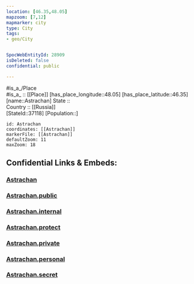 ```yaml
---
location: [46.35,48.05] 
mapzoom: [7,12] 
mapmarker: city 
type: City
tags:
- geo/City


SpocWebEntityId: 28909
isDeleted: false
confidential: public

---
```

#is_a_/Place  
#is_a_ :: [[Place]] 
[has_place_longitude::48.05] 
[has_place_latitude::46.35] 
[name::Astrachan] 
State ::  
Country :: [[Russia]]  
[StateId::37118] 
[Population::] 



```leaflet
id: Astrachan
coordinates: [[Astrachan]] 
markerFile: [[Astrachan]] 
defaultZoom: 11 
maxZoom: 18
```


## Confidential Links & Embeds: 

### [Astrachan](/_Standards/Earth/Continent/Europe/Europe~East/Russia/Russia~South/Astrakhan_Oblast/City/Astrachan.md) 

### [Astrachan.public](/_public/Earth/Continent/Europe/Europe~East/Russia/Russia~South/Astrakhan_Oblast/City/Astrachan.public.md) 

### [Astrachan.internal](/_internal/Earth/Continent/Europe/Europe~East/Russia/Russia~South/Astrakhan_Oblast/City/Astrachan.internal.md) 

### [Astrachan.protect](/_protect/Earth/Continent/Europe/Europe~East/Russia/Russia~South/Astrakhan_Oblast/City/Astrachan.protect.md) 

### [Astrachan.private](/_private/Earth/Continent/Europe/Europe~East/Russia/Russia~South/Astrakhan_Oblast/City/Astrachan.private.md) 

### [Astrachan.personal](/_personal/Earth/Continent/Europe/Europe~East/Russia/Russia~South/Astrakhan_Oblast/City/Astrachan.personal.md) 

### [Astrachan.secret](/_secret/Earth/Continent/Europe/Europe~East/Russia/Russia~South/Astrakhan_Oblast/City/Astrachan.secret.md)

